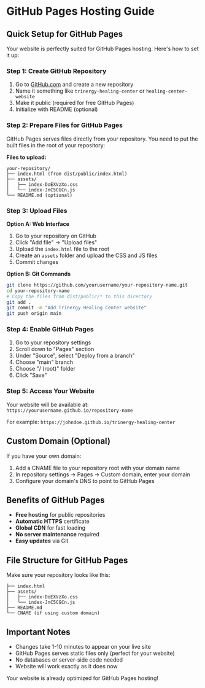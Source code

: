 # GitHub Pages Hosting Guide

## Quick Setup for GitHub Pages

Your website is perfectly suited for GitHub Pages hosting. Here's how to set it up:

### Step 1: Create GitHub Repository

1. Go to [GitHub.com](https://github.com) and create a new repository
2. Name it something like `trinergy-healing-center` or `healing-center-website`
3. Make it public (required for free GitHub Pages)
4. Initialize with README (optional)

### Step 2: Prepare Files for GitHub Pages

GitHub Pages serves files directly from your repository. You need to put the built files in the root of your repository:

**Files to upload:**
```
your-repository/
├── index.html (from dist/public/index.html)
├── assets/
│   ├── index-DoEXVzXo.css
│   └── index-JnC5CGCn.js
└── README.md (optional)
```

### Step 3: Upload Files

**Option A: Web Interface**
1. Go to your repository on GitHub
2. Click "Add file" → "Upload files"
3. Upload the `index.html` file to the root
4. Create an `assets` folder and upload the CSS and JS files
5. Commit changes

**Option B: Git Commands**
```bash
git clone https://github.com/yourusername/your-repository-name.git
cd your-repository-name
# Copy the files from dist/public/* to this directory
git add .
git commit -m "Add Trinergy Healing Center website"
git push origin main
```

### Step 4: Enable GitHub Pages

1. Go to your repository settings
2. Scroll down to "Pages" section
3. Under "Source", select "Deploy from a branch"
4. Choose "main" branch
5. Choose "/ (root)" folder
6. Click "Save"

### Step 5: Access Your Website

Your website will be available at:
`https://yourusername.github.io/repository-name`

For example: `https://johndoe.github.io/trinergy-healing-center`

## Custom Domain (Optional)

If you have your own domain:

1. Add a CNAME file to your repository root with your domain name
2. In repository settings → Pages → Custom domain, enter your domain
3. Configure your domain's DNS to point to GitHub Pages

## Benefits of GitHub Pages

- **Free hosting** for public repositories
- **Automatic HTTPS** certificate
- **Global CDN** for fast loading
- **No server maintenance** required
- **Easy updates** via Git

## File Structure for GitHub Pages

Make sure your repository looks like this:
```
├── index.html
├── assets/
│   ├── index-DoEXVzXo.css
│   └── index-JnC5CGCn.js
├── README.md
└── CNAME (if using custom domain)
```

## Important Notes

- Changes take 1-10 minutes to appear on your live site
- GitHub Pages serves static files only (perfect for your website)
- No databases or server-side code needed
- Website will work exactly as it does now

Your website is already optimized for GitHub Pages hosting!